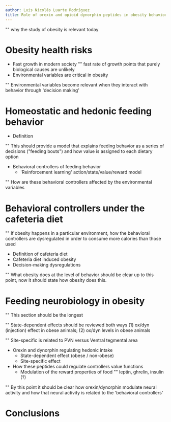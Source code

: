 ```yaml
---
author: Luis Nicolás Luarte Rodríguez
title: Role of orexin and opioid dynorphin peptides in obesity behavioral dysregulation
---
```


"" why the study of obesity is relevant today

# Obesity health risks
- Fast growth in modern society
"" fast rate of growth points that purely biological causes are unlikely
- Environmental variables are critical in obesity

"" Environmental variables become relevant when they interact with behavior through 'decision making'

# Homeostatic and hedonic feeding behavior
- Definition

"" This should provide a model that explains feeding behavior as a series of decisions ("feeding bouts") and how value is assigned to each dietary option

- Behavioral controllers of feeding behavior
	- 'Reinforcement learning' action/state/value/reward model

"" How are these behavioral controllers affected by the environmental variables

# Behavioral controllers under the cafeteria diet

"" If obesity happens in a particular environment, how the behavioral controllers are dysregulated in order to consume more calories than those used

- Definition of cafeteria diet
- Cafeteria diet induced obesity
- Decision-making dysregulations

"" What obesity does at the level of behavior should be clear up to this point, now it should state how obesity does this.

# Feeding neurobiology in obesity

"" This section should be the longest

"" State-dependent effects should be reviewed both ways (1) ox/dyn (injection) effect in obese animals; (2) ox/dyn levels in obese animals

"" Site-specific is related to PVN versus Ventral tegmental area

- Orexin and dynorphin regulating hedonic intake
	- State-dependent effect (obese / non-obese)
	- Site-specific effect
- How these peptides could regulate controllers value functions
	- Modulation of the reward properties of food
"" leptin, ghrelin, insulin (?)

"" By this point it should be clear how orexin/dynorphin modulate neural activity and how that neural activity is related to the 'behavioral controllers'

# Conclusions
